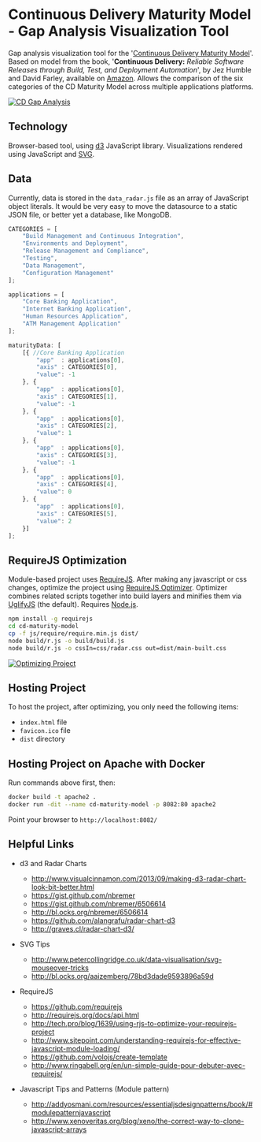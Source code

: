 # Continuous Delivery Maturity Model - Gap Analysis Visualization Tool

Gap analysis visualization tool for the '[Continuous Delivery Maturity Model](https://secure.surveymonkey.com/_resources/28183/23008183/bf361750-7418-458f-85a6-6c07333e4986.png)'. Based on model from the book, '**Continuous Delivery:** _Reliable Software Releases through Build, Test, and Deployment Automation_', by Jez Humble and David Farley, available on [Amazon](http://www.amazon.com/dp/0321601912). Allows the comparison of the six categories of the CD Maturity Model across multiple applications platforms.

[![CD Gap Analysis](https://github.com/garystafford/cd-maturity-model/blob/requirejs/images/screenshot_thumbnail.png?raw=true)](https://github.com/garystafford/cd-maturity-model/blob/requirejs/images/screenshot.png?raw=true)

## Technology

Browser-based tool, using [d3](http://d3js.org/) JavaScript library. Visualizations rendered using JavaScript and [SVG](http://en.wikipedia.org/wiki/Scalable_Vector_Graphics).

## Data

Currently, data is stored in the `data_radar.js` file as an array of JavaScript object literals. It would be very easy to move the datasource to a static JSON file, or better yet a database, like MongoDB.

```javascript
CATEGORIES = [
    "Build Management and Continuous Integration",
    "Environments and Deployment",
    "Release Management and Compliance",
    "Testing",
    "Data Management",
    "Configuration Management"
];

applications = [
    "Core Banking Application",
    "Internet Banking Application",
    "Human Resources Application",
    "ATM Management Application"
];

maturityData: [
    [{ //Core Banking Application
        "app"  : applications[0],
        "axis" : CATEGORIES[0],
        "value": -1
    }, {
        "app"  : applications[0],
        "axis" : CATEGORIES[1],
        "value": -1
    }, {
        "app"  : applications[0],
        "axis" : CATEGORIES[2],
        "value": 1
    }, {
        "app"  : applications[0],
        "axis" : CATEGORIES[3],
        "value": -1
    }, {
        "app"  : applications[0],
        "axis" : CATEGORIES[4],
        "value": 0
    }, {
        "app"  : applications[0],
        "axis" : CATEGORIES[5],
        "value": 2
    }]
];
```

## RequireJS Optimization

Module-based project uses [RequireJS](http://requirejs.org/). After making any javascript or css changes, optimize the project using [RequireJS Optimizer](http://requirejs.org/docs/optimization.html). Optimizer combines related scripts together into build layers and minifies them via [UglifyJS](https://github.com/mishoo/UglifyJS) (the default). Requires [Node.js](http://nodejs.org).

```bash
npm install -g requirejs
cd cd-maturity-model
cp -f js/require/require.min.js dist/
node build/r.js -o build/build.js
node build/r.js -o cssIn=css/radar.css out=dist/main-built.css
```

[![Optimizing Project](https://github.com/garystafford/cd-maturity-model/blob/requirejs/images/optimizing_thumbnail.png?raw=true)](https://github.com/garystafford/cd-maturity-model/blob/requirejs/images/optimizing.png?raw=true)

## Hosting Project

To host the project, after optimizing, you only need the following items:

- `index.html` file
- `favicon.ico` file
- `dist` directory

## Hosting Project on Apache with Docker

Run commands above first, then:

```bash
docker build -t apache2 .
docker run -dit --name cd-maturity-model -p 8082:80 apache2
```

Point your browser to `http://localhost:8082/`

## Helpful Links

- d3 and Radar Charts

  - <http://www.visualcinnamon.com/2013/09/making-d3-radar-chart-look-bit-better.html>
  - <https://gist.github.com/nbremer>
  - <https://gist.github.com/nbremer/6506614>
  - <http://bl.ocks.org/nbremer/6506614>
  - <https://github.com/alangrafu/radar-chart-d3>
  - <http://graves.cl/radar-chart-d3/>

- SVG Tips

  - <http://www.petercollingridge.co.uk/data-visualisation/svg-mouseover-tricks>
  - <http://bl.ocks.org/aaizemberg/78bd3dade9593896a59d>

- RequireJS

  - <https://github.com/requirejs>
  - <http://requirejs.org/docs/api.html>
  - <http://tech.pro/blog/1639/using-rjs-to-optimize-your-requirejs-project>
  - <http://www.sitepoint.com/understanding-requirejs-for-effective-javascript-module-loading/>
  - <https://github.com/volojs/create-template>
  - <http://www.ringabell.org/en/un-simple-guide-pour-debuter-avec-requirejs/>

- Javascript Tips and Patterns (Module pattern)

  - <http://addyosmani.com/resources/essentialjsdesignpatterns/book/#modulepatternjavascript>
  - <http://www.xenoveritas.org/blog/xeno/the-correct-way-to-clone-javascript-arrays>
